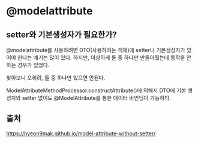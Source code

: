 # @modelattribute

## setter와 기본생성자가 필요한가?
@modelattribute를 사용하려면 DTO(사용하려는 객체)에 setter나 기본생성자가 있어야 한다는 얘기는 많이 있다. 하지만, 이상하게 둘 중 하나만 만들어줬는데 동작을 안하는 경우가 있었다. 

찾아보니
오히려, 둘 중 하나만 있으면 안된다.

ModelAttributeMethodProcessor.constructAttribute()에 의해서 DTO에 기본 생성자와 setter 없이도 @ModelAttribute를 통한 데이터 바인딩이 가능하다.

## 출처 

https://hyeon9mak.github.io/model-attribute-without-setter/